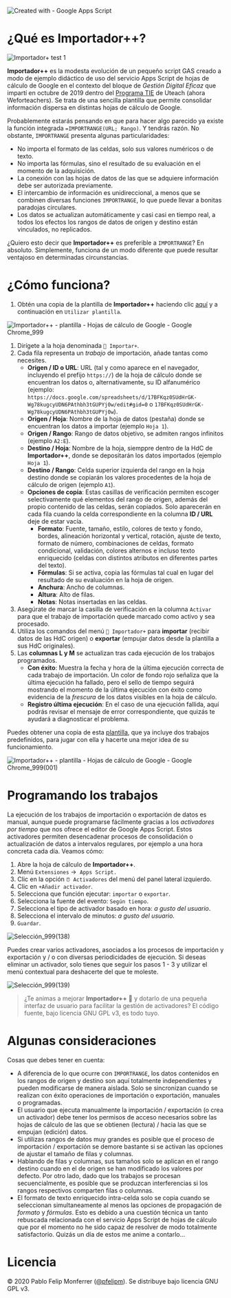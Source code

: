 ![Created with - Google Apps Script](https://img.shields.io/static/v1?label=Created+with&message=Google+Apps+Script&color=blue)

# ¿Qué es Importador++?

![Importador+ test 1](https://user-images.githubusercontent.com/12829262/71702547-57572d80-2dd0-11ea-9718-d74bc4ba6bb9.gif)

**Importador++** es la modesta evolución de un pequeño script GAS creado a modo de ejemplo didáctico de uso del servicio Apps Script de hojas de cálculo de Google en el contexto del bloque de _Gestión Digital Eficaz_ que impartí en octubre de 2019 dentro del [Programa TIE](https://www.weforteachers.com/mba/) de Uteach (ahora Weforteachers). Se trata de una sencilla plantilla que permite consolidar información dispersa en distintas hojas de cálculo de Google.

Probablemente estarás pensando en que para hacer algo parecido ya existe la función integrada `=IMPORTRANGE(URL; Rango)`. Y tendrás razón. No obstante, `IMPORTRANGE` presenta algunas particularidades:

*   No importa el formato de las celdas, solo sus valores numéricos o de texto.
*   No importa las fórmulas, sino el resultado de su evaluación en el momento de la adquisición.
*   La conexión con las hojas de datos de las que se adquiere información debe ser autorizada previamente.
*   El intercambio de información es unidireccional, a menos que se combinen diversas funciones `IMPORTRANGE`, lo que puede llevar a bonitas paradojas circulares.
*   Los datos se actualizan automáticamente y casi casi en tiempo real, a todos los efectos los rangos de datos de origen y destino están vinculados, no replicados.

¿Quiero esto decir que **Importador++** es preferible a `IMPORTRANGE`? En absoluto. Simplemente, funciona de un modo diferente que puede resultar ventajoso en determinadas circunstancias.

# ¿Cómo funciona?

1.  Obtén una copia de la plantilla de **Importador++** haciendo clic [aquí](https://docs.google.com/spreadsheets/d/18EQAHxf-pvijBnzjpy3M4Q_WDkFvsoO54tns5gO51yM/template/preview) y a continuación en `Utilizar plantilla`.

![Importador++ - plantilla - Hojas de cálculo de Google - Google Chrome_999](https://user-images.githubusercontent.com/12829262/71700231-96cb4d00-2dc3-11ea-8b45-ac6e52fdc83d.png)

1.  Dirígete a la hoja denominada `🔄 Importar+`.
2.  Cada fila representa un _trabajo_ de importación, añade tantas como necesites.
    *   **Origen / ID o URL**: URL (tal y como aparece en el navegador, incluyendo el prefijo `https://`) de la hoja de cálculo donde se encuentran los datos o, alternativamente, su ID alfanumérico (ejemplo: `https://docs.google.com/spreadsheets/d/17BFKqz0SUdHrGK-Wg78kugcyUDN6PAthbh3tGUPYj0w/edit#gid=0` o `17BFKqz0SUdHrGK-Wg78kugcyUDN6PAthbh3tGUPYj0w`).
    *   **Origen / Hoja**: Nombre de la hoja de datos (pestaña) donde se encuentran los datos a importar (ejemplo `Hoja 1`).
    *   **Origen / Rango**: Rango de datos objetivo, se admiten rangos infinitos (ejemplo `A2:E`).
    *   **Destino / Hoja**: Nombre de la hoja, siemppre dentro de la HdC de **Importador++**, donde se depositarán los datos importados (ejemplo `Hoja 1`).
    *   **Destino / Rango**: Celda superior izquierda del rango en la hoja destino donde se copiarán los valores procedentes de la hoja de cálculo de origen (ejemplo `A1`).
    *   **Opciones de copia**: Estas casillas de verificación permiten escoger selectivamente qué elementos del rango de origen, además del propio contenido de las celdas, serán copiados. Solo aparecerán en cada fila cuando la celda correspondiente en la columna **ID / URL** deje de estar vacía.
        *   **Formato**: Fuente, tamaño, estilo, colores de texto y fondo, bordes, alineación horizontal y vertical, rotación, ajuste de texto, formato de número, combinaciones de celdas, formato condicional, validación, colores alternos e incluso texto enriquecido (celdas con distintos atributos en diferentes partes del texto).
        *   **Fórmulas**: Si se activa, copia las fórmulas tal cual en lugar del resultado de su evaluación en la hoja de origen.
        *   **Anchura**: Ancho de columnas.
        *   **Altura**: Alto de filas.
        *   **Notas**: Notas insertadas en las celdas.
3.  Asegúrate de marcar la casilla de verificación en la columna `Activar` para que el trabajo de importación quede marcado como activo y sea procesado.
4.  Utiliza los comandos del menú `🔄 Importador+` para **importar** (recibir datos de las HdC origen) o **exportar** (empujar datos desde la plantilla a sus HdC originales).
5.  Las **columnas L y M** se actualizan tras cada ejecución de los trabajos programados.
    *   **Con éxito**: Muestra la fecha y hora de la última ejecución correcta de cada trabajo de importación. Un color de fondo rojo señaliza que la última ejecución ha fallado, pero el sello de tiempo seguirá mostrando el momento de la última ejecución con éxito como evidencia de la _frescura_ de los datos visibles en la hoja de cálculo.
    *   **Registro última ejecución**: En el caso de una ejecución fallida, aquí podrás revisar el mensaje de error correspondiente, que quizás te ayudará a diagnosticar el problema.

Puedes obtener una copia de esta [plantilla](https://docs.google.com/spreadsheets/d/1AReLiyOuTEXLkWCFhJE3nnSC-P2KvMMODYFI1weeKT0/template/preview), que ya incluye dos trabajos predefinidos, para jugar con ella y hacerte una mejor idea de su funcionamiento.

![Importador++ - plantilla - Hojas de cálculo de Google - Google Chrome_999(001)](https://user-images.githubusercontent.com/12829262/71700313-f0337c00-2dc3-11ea-83ef-f68e19dba69e.png)

# Programando los trabajos

La ejecución de los trabajos de importación o exportación de datos es manual, aunque puede programarse fácilmente gracias a los _activadores por tiempo_ que nos ofrece el editor de Google Apps Script. Estos activadores permiten desencadenar procesos de consolidación o actualización de datos a intervalos regulares, por ejemplo a una hora concreta cada día. Veamos cómo:

1.  Abre la hoja de cálculo de **Importador++**.
2.  Menú `Extensiones` →  `Apps Script.`
3.  Clic en la opción `⏰ Activadores` del menú del panel lateral izquierdo.
4.  Clic en `+Añadir activador`.
5.  Selecciona que función ejecutar: `importar` o `exportar`.
6.  Selecciona la fuente del evento: `Según tiempo`.
7.  Selecciona el tipo de activador basado en hora: _a gusto del usuario_.
8.  Selecciona el intervalo de minutos: _a gusto del usuario._
9.  `Guardar`.

![Selección_999(138)](https://user-images.githubusercontent.com/12829262/71700637-700e1600-2dc5-11ea-9c03-9dfb756cf181.png)

Puedes crear varios activadores, asociados a los procesos de importación y exportación y / o con diversas periodicidades de ejecución. Si deseas eliminar un activador, solo tienes que seguir los pasos 1 - 3 y utilizar el menú contextual para deshacerte del que te moleste.

![Selección_999(139)](https://user-images.githubusercontent.com/12829262/71700824-4f928b80-2dc6-11ea-986a-dff34e3452c8.png)

> ¿Te animas a mejorar **Importador++** :muscle: y dotarlo de una pequeña interfaz de usuario para facilitar la gestión de activadores? El código fuente, bajo licencia GNU GPL v3, es todo tuyo.

# Algunas consideraciones

Cosas que debes tener en cuenta:

*   A diferencia de lo que ocurre con `IMPORTRANGE`, los datos contenidos en los rangos de origen y destino son aquí totalmente independientes y pueden modificarse de manera aislada. Solo se sincronizan cuando se realizan con éxito operaciones de importación o exportación, manuales o programadas.
*   El usuario que ejecuta manualmente la importación / exportación (o crea un activador) debe tener los permisos de acceso necesarios sobre las hojas de cálculo de las que se obtienen (lectura) / hacia las que se empujan (edición) datos.
*   Si utilizas rangos de datos muy grandes es posible que el proceso de importación / exportación se demore bastante si se activan las opciones de ajustar el tamaño de filas y columnas.
*   Hablando de filas y columnas, sus tamaños solo se aplican en el rango destino cuando en el de origen se han modificado los valores por defecto. Por otro lado, dado que los trabajos se procesan secuencialmente, es posible que se produzcan interferencias si los rangos respectivos comparten filas o columnas.
*   El formato de texto enriquecido intra-celda solo se copia cuando se seleccionan simultaneamente al menos las opciones de propagación de _formato_ y _fórmulas_. Esto es debido a una cuestión técnica un tanto rebuscada relacionada con el servicio Apps Script de hojas de cálculo que por el momento no he sido capaz de resolver de modo totalmente satisfactorio. Quizás un día de estos me anime a contarlo...

# Licencia

© 2020 Pablo Felip Monferrer ([@pfelipm](https://twitter.com/pfelipm)). Se distribuye bajo licencia GNU GPL v3.
